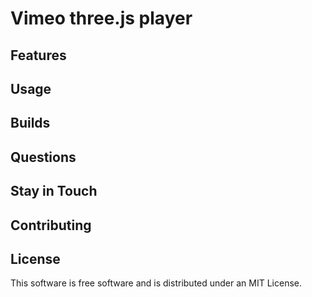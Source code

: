 # Vimeo three.js player

## Features

## Usage

## Builds

## Questions

## Stay in Touch

## Contributing

## License
This software is free software and is distributed under an MIT License.